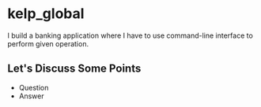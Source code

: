 # kelp_global
I build a banking application where I have to use command-line interface to perform given operation.

## Let's Discuss Some Points
- Question
- Answer
